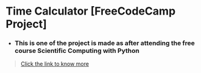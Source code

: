 # Time Calculator [FreeCodeCamp Project]

- ### This is one of the project is made as after attending the free course **Scientific Computing with Python**

> [Click the link to know more](https://www.freecodecamp.org/learn/scientific-computing-with-python)
